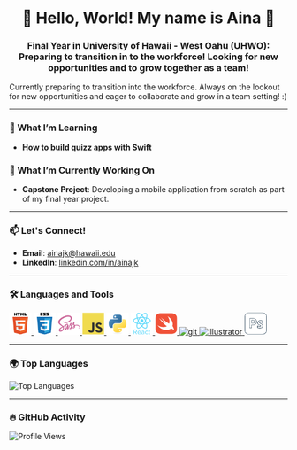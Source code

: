 <h1 align="center">👋 Hello, World! My name is Aina 🌺 </h1>

<h3 align="center">Final Year in University of Hawaii - West Oahu (UHWO): <br> Preparing to transition in to the workforce! Looking for new opportunities and to grow together as a team!</h3>
Currently preparing to transition into the workforce. Always on the lookout for new opportunities and eager to collaborate and grow in a team setting! :)

---

### 🌱 What I’m Learning
- **How to build quizz apps with Swift**  

### 🔭 What I’m Currently Working On
- **Capstone Project**: Developing a mobile application from scratch as part of my final year project.

---

### 📫 Let's Connect!

- **Email**: [ainajk@hawaii.edu](mailto:ainajk@hawaii.edu)  
- **LinkedIn**: [linkedin.com/in/ainajk](https://www.linkedin.com/in/aina-kodaira-4540a420b/) 

---

### 🛠️ Languages and Tools

<p align="left">
  <a href="https://www.w3.org/html/" target="_blank" rel="noreferrer"> <img src="https://raw.githubusercontent.com/devicons/devicon/master/icons/html5/html5-original-wordmark.svg" alt="html5" width="40" height="40"/> </a>
  <a href="https://www.w3schools.com/css/" target="_blank" rel="noreferrer"> <img src="https://raw.githubusercontent.com/devicons/devicon/master/icons/css3/css3-original-wordmark.svg" alt="css3" width="40" height="40"/> </a>
  <a href="https://sass-lang.com" target="_blank" rel="noreferrer"> <img src="https://raw.githubusercontent.com/devicons/devicon/master/icons/sass/sass-original.svg" alt="sass" width="40" height="40"/> </a>
  <a href="https://developer.mozilla.org/en-US/docs/Web/JavaScript" target="_blank" rel="noreferrer"> <img src="https://raw.githubusercontent.com/devicons/devicon/master/icons/javascript/javascript-original.svg" alt="javascript" width="40" height="40"/> </a>
  <a href="https://www.python.org" target="_blank" rel="noreferrer"> <img src="https://raw.githubusercontent.com/devicons/devicon/master/icons/python/python-original.svg" alt="python" width="40" height="40"/> </a>
  <a href="https://reactjs.org/" target="_blank" rel="noreferrer"> <img src="https://raw.githubusercontent.com/devicons/devicon/master/icons/react/react-original-wordmark.svg" alt="react" width="40" height="40"/> </a>
  <a href="https://developer.apple.com/swift/" target="_blank" rel="noreferrer"> <img src="https://raw.githubusercontent.com/devicons/devicon/master/icons/swift/swift-original.svg" alt="swift" width="40" height="40"/> </a>
  <a href="https://git-scm.com/" target="_blank" rel="noreferrer"> <img src="https://www.vectorlogo.zone/logos/git-scm/git-scm-icon.svg" alt="git" width="40" height="40"/> </a>
  <a href="https://www.adobe.com/in/products/illustrator.html" target="_blank" rel="noreferrer"> <img src="https://www.vectorlogo.zone/logos/adobe_illustrator/adobe_illustrator-icon.svg" alt="illustrator" width="40" height="40"/> </a>
  <a href="https://www.photoshop.com/en" target="_blank" rel="noreferrer"> <img src="https://raw.githubusercontent.com/devicons/devicon/master/icons/photoshop/photoshop-line.svg" alt="photoshop" width="40" height="40"/> </a>
</p>

---

### 🌍 Top Languages

![Top Languages](https://github-readme-stats.vercel.app/api/top-langs?username=KO-d14&show_icons=true&locale=en&layout=compact)

---

### 🔥 GitHub Activity

![Profile Views](https://komarev.com/ghpvc/?username=KO-d14&label=Profile%20views&color=0e75b6&style=flat)
